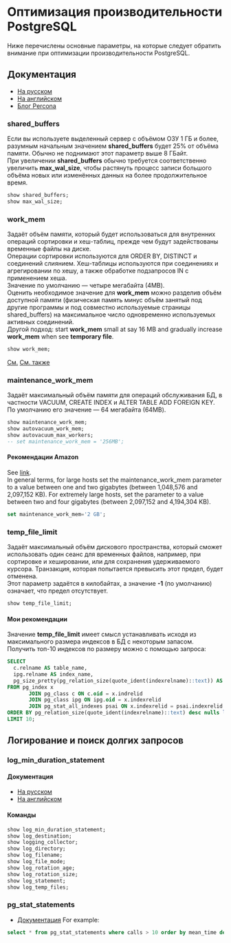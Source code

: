 # Оптимизация производительности PostgreSQL

Ниже перечислены основные параметры, на которые следует обратить внимание при оптимизации производительности PostgreSQL.

## Документация
- [На русском](https://postgrespro.ru/docs/postgrespro/10/runtime-config-resource)
- [На английском](https://www.postgresql.org/docs/10/runtime-config-resource.html)
- [Блог Percona](https://www.percona.com/blog/2018/08/31/tuning-postgresql-database-parameters-to-optimize-performance/)

### shared_buffers
Если вы используете выделенный сервер с объёмом ОЗУ 1 ГБ и более, разумным начальным значением **shared_buffers** будет 25% от объёма памяти. Обычно не поднимают этот параметр выше 8 ГБайт.  
При увеличении **shared_buffers** обычно требуется соответственно увеличить **max_wal_size**, чтобы растянуть процесс записи большого объёма новых или изменённых данных на более продолжительное время.
```sql
show shared_buffers;
show max_wal_size;
```

### work_mem
Задаёт объём памяти, который будет использоваться для внутренних операций сортировки и хеш-таблиц, прежде чем будут задействованы временные файлы на диске.  
Операции сортировки используются для ORDER BY, DISTINCT и соединений слиянием. Хеш-таблицы используются при соединениях и агрегировании по хешу, а также обработке подзапросов IN с применением хеша.  
Значение по умолчанию — четыре мегабайта (4MB).  
Оценить необходимое значение для **work_mem** можно разделив объём доступной памяти (физическая память минус объём занятый под другие программы и под совместно используемые страницы shared_buffers) на максимальное число одновременно используемых активных соединений.  
Другой подход: start **work_mem** small at say 16 MB and gradually increase **work_mem** when see **temporary file**.  
```sql
show work_mem;
```

[См.](https://www.citusdata.com/blog/2018/06/12/configuring-work-mem-on-postgres/)
[См. также](https://www.depesz.com/2011/07/03/understanding-postgresql-conf-work_mem/)

### maintenance_work_mem
Задаёт максимальный объём памяти для операций обслуживания БД, в частности VACUUM, CREATE INDEX и ALTER TABLE ADD FOREIGN KEY.  
По умолчанию его значение — 64 мегабайта (64MB).
```sql
show maintenance_work_mem;
show autovacuum_work_mem;
show autovacuum_max_workers;
-- set maintenance_work_mem = '256MB';
```

#### Рекомендации Amazon
See [link](https://docs.aws.amazon.com/AmazonRDS/latest/UserGuide/Appendix.PostgreSQL.CommonDBATasks.html).  
In general terms, for large hosts set the maintenance_work_mem parameter to a value between one and two gigabytes (between 1,048,576 and 2,097,152 KB). For extremely large hosts, set the parameter to a value between two and four gigabytes (between 2,097,152 and 4,194,304 KB).
```sql
set maintenance_work_mem='2 GB';
```

### temp_file_limit
Задаёт максимальный объём дискового пространства, который сможет использовать один сеанс для временных файлов, например, при сортировке и хешировании, или для сохранения удерживаемого курсора. Транзакция, которая попытается превысить этот предел, будет отменена.  
Этот параметр задаётся в килобайтах, а значение **-1** (по умолчанию) означает, что предел отсутствует. 

```sql
show temp_file_limit;
```

#### Мои рекомендации
Значение **temp_file_limit** имеет смысл устанавливать исходя из максимального размера индексов в БД с некоторым запасом.  
Получить топ-10 индексов по размеру можно с помощью запроса:
```sql
SELECT
  c.relname AS table_name,
  ipg.relname AS index_name,
  pg_size_pretty(pg_relation_size(quote_ident(indexrelname)::text)) AS index_size
FROM pg_index x
       JOIN pg_class c ON c.oid = x.indrelid
       JOIN pg_class ipg ON ipg.oid = x.indexrelid
       JOIN pg_stat_all_indexes psai ON x.indexrelid = psai.indexrelid AND psai.schemaname = 'public'
ORDER BY pg_relation_size(quote_ident(indexrelname)::text) desc nulls last
LIMIT 10;
```

## Логирование и поиск долгих запросов
### log_min_duration_statement
#### Документация
- [На русском](https://postgrespro.ru/docs/postgrespro/10/runtime-config-logging)
- [На английском](https://www.postgresql.org/docs/10/runtime-config-logging.html)

#### Команды
```sql
show log_min_duration_statement;
show log_destination;
show logging_collector;
show log_directory;
show log_filename;
show log_file_mode;
show log_rotation_age;
show log_rotation_size;
show log_statement;
show log_temp_files;
```

### pg_stat_statements
- [Документация](https://postgrespro.ru/docs/postgrespro/10/pgstatstatements)
For example:
```sql
select * from pg_stat_statements where calls > 10 order by mean_time desc limit 20;
```

